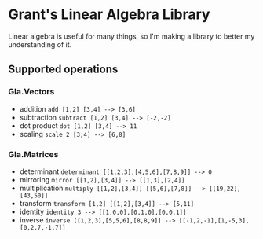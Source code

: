# Grant's Linear Algebra Library

Linear algebra is useful for many things, so I'm making a library to better my understanding of it.

## Supported operations
### Gla.Vectors
- addition    `add [1,2] [3,4] --> [3,6]`
- subtraction `subtract [1,2] [3,4] --> [-2,-2]`
- dot product `dot [1,2] [3,4] --> 11`
- scaling     `scale 2 [3,4] --> [6,8]`

### Gla.Matrices
- determinant    `determinant [[1,2,3],[4,5,6],[7,8,9]] --> 0`
- mirroring      `mirror [[1,2],[3,4]] --> [[1,3],[2,4]]`
- multiplication `multiply [[1,2],[3,4]] [[5,6],[7,8]] --> [[19,22],[43,50]]`
- transform      `transform [1,2] [[1,2],[3,4]] --> [5,11]`
- identity       `identity 3 --> [[1,0,0],[0,1,0],[0,0,1]]`
- inverse        `inverse [[1,2,3],[5,5,6],[8,8,9]] --> [[-1,2,-1],[1,-5,3],[0,2.7,-1.7]]`
